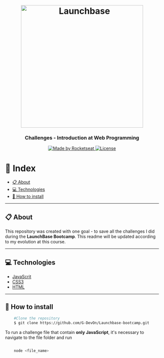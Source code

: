 <h1 align="center">
    <img alt="Launchbase" src="https://storage.googleapis.com/golden-wind/bootcamp-launchbase/logo.png" width="400px" />
</h1>

<h3 align="center">
  Challenges - Introduction at Web Programming
</h3>
<p align="center">

  <a href="https://rocketseat.com.br">
    <img alt="Made by Rocketseat" src="https://img.shields.io/badge/made%20by-Rocketseat-%23F8952D">
  </a>

  <a href="LICENSE" >
    <img alt="License" src="https://img.shields.io/badge/license-MIT-%23F8952D">
  </a>

</p>

# :bookmark_tabs: Index

  - [:clipboard: About](#clipboard-about)
  - [:computer: Technologies](#computer-technologies)
  - [:file_folder: How to install](#file_folder-how-to-install)

---

## :clipboard: About
This repository was created with one goal - to save all the challenges I did during the **LaunchBase Bootcamp**. This readme will be updated according to my evolution at this course.

---

## :computer: Technologies
* [JavaScrit](https://www.javascript.com/)
* [CSS3](https://developer.mozilla.org/pt-BR/docs/Web/CSS)
* [HTML](https://developer.mozilla.org/pt-BR/docs/Web/HTML)

---

## :file_folder: How to install

```bash
    #Clone the repository
    $ git clone https://github.com/G-DevOn/Launchbase-bootcamp.git
```
To run a challenge file that contain **only JavaScript**, it's necessary to navigate to the file folder and run

```bash

    node <file_name>
```
